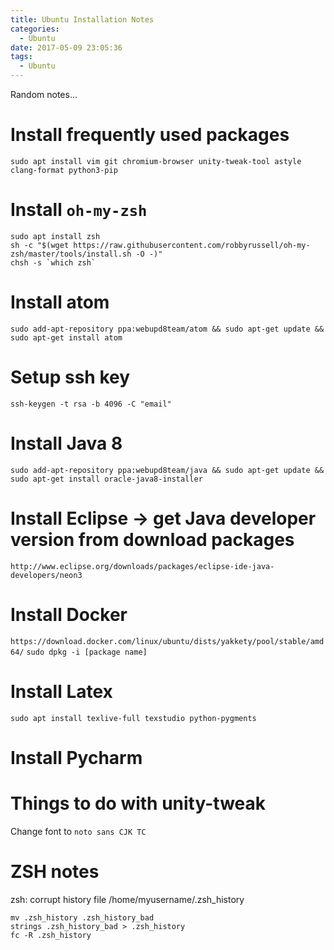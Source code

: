 ```yaml
---
title: Ubuntu Installation Notes
categories:
  - Ubuntu
date: 2017-05-09 23:05:36
tags:
  - Ubuntu
---
```


Random notes...

<!-- more -->

# Install frequently used packages

`sudo apt install vim git chromium-browser unity-tweak-tool astyle clang-format python3-pip`

# Install `oh-my-zsh`

```
sudo apt install zsh
sh -c "$(wget https://raw.githubusercontent.com/robbyrussell/oh-my-zsh/master/tools/install.sh -O -)"
chsh -s `which zsh`
```

# Install atom

`sudo add-apt-repository ppa:webupd8team/atom && sudo apt-get update && sudo apt-get install atom`

# Setup ssh key

`ssh-keygen -t rsa -b 4096 -C "email"`

# Install Java 8

`sudo add-apt-repository ppa:webupd8team/java && sudo apt-get update && sudo apt-get install oracle-java8-installer`

# Install Eclipse -> get Java developer version from download packages

`http://www.eclipse.org/downloads/packages/eclipse-ide-java-developers/neon3`

# Install Docker

`https://download.docker.com/linux/ubuntu/dists/yakkety/pool/stable/amd64/`
`sudo dpkg -i [package name]`

# Install Latex

`sudo apt install texlive-full texstudio python-pygments`

# Install Pycharm

# Things to do with unity-tweak

Change font to `noto sans CJK TC`

# ZSH notes

zsh: corrupt history file /home/myusername/.zsh_history

```
mv .zsh_history .zsh_history_bad
strings .zsh_history_bad > .zsh_history
fc -R .zsh_history
```
